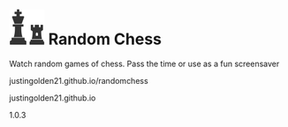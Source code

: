 # <img src="icon-chess.svg" width="64px"> Random Chess

Watch random games of chess. Pass the time or use as a fun screensaver

justingolden21.github.io/randomchess

justingolden21.github.io

1.0.3
